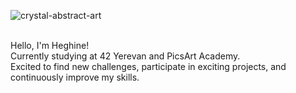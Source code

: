 ![crystal-abstract-art](https://github.com/hheghine/hheghine/assets/119530584/e5f5efa8-2fa8-45ca-921a-978ac3bda419)

<br>
Hello, I'm Heghine!<br>
Currently studying at 42 Yerevan and PicsArt Academy.<br>
Excited to find new challenges, participate in exciting projects, and continuously improve my skills.<br>
